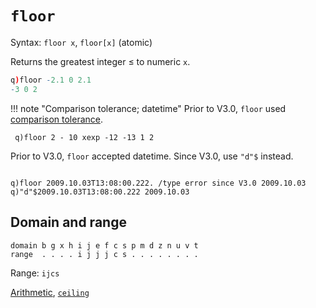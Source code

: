 # `floor`


Syntax: `floor x`, `floor[x]` (atomic)

Returns the greatest integer ≤ to numeric `x`. 
```q
q)floor -2.1 0 2.1
-3 0 2
```

!!! note "Comparison tolerance; datetime"
    Prior to V3.0, `floor` used [comparison tolerance](/kb/precision/#comparison-tolerance).
    <pre><code class="language-q">
    q)floor 2 - 10 xexp -12 -13
    1 2
    </code></pre>
    Prior to V3.0, `floor` accepted datetime. Since V3.0, use `"d"$` instead.
    <pre><code class="language-q">
    q)floor 2009.10.03T13:08:00.222. /type error since V3.0
    2009.10.03
    q)"d"$2009.10.03T13:08:00.222
    2009.10.03
    </code></pre>


## Domain and range
```
domain b g x h i j e f c s p m d z n u v t
range  . . . . i j j j c s . . . . . . . .
```
Range: `ijcs`

<i class="fa fahand-o-right"></i> [Arithmetic](/basics/arithmetic), [`ceiling`](/ref/ceiling)
